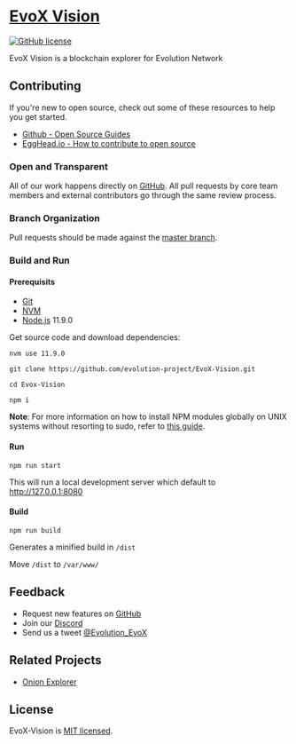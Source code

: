 # [EvoX Vision](https://vision.evolution-network.org/)


[![GitHub license](https://img.shields.io/badge/license-MIT-blue.svg)](./LICENSE)

EvoX Vision is a blockchain explorer for Evolution Network


## Contributing

If you're new to open source, check out some of these resources to help you get started.

* [Github - Open Source Guides ](https://opensource.guide)
* [EggHead.io - How to contribute to open source](https://egghead.io/courses/how-to-contribute-to-an-open-source-project-on-github)


### Open and Transparent

All of our work happens directly on [GitHub](https://github.com/evolution-project/EvoX-Vision). All pull requests by core team members and external contributors go through the same review process.


### Branch Organization

Pull requests should be made against the [master branch](https://github.com/evolution-project/EvoX-Vision/tree/master).



### Build and Run



#### Prerequisits

* [Git](https://git-scm.com/)
* [NVM](https://github.com/nvm-sh/nvm)
* [Node.js](https://nodejs.org/en/) 11.9.0

Get source code and download dependencies:

``` nvm use 11.9.0 ```

``` git clone https://github.com/evolution-project/EvoX-Vision.git ```

``` cd Evox-Vision ```

``` npm i ```



**Note**: For more information on how to install NPM modules globally on UNIX systems without resorting to sudo, refer to [this guide](http://www.johnpapa.net/how-to-use-npm-global-without-sudo-on-osx/).



#### Run

`npm run start`

This will run a local development server which default to http://127.0.0.1:8080

#### Build

`npm run build`

Generates a minified build in `/dist`

Move `/dist` to `/var/www/`



## Feedback

* Request new features on [GitHub](https://github.com/evolution-project/EvoX-Vision/issues?q=is%3Aissue+is%3Aopen+sort%3Aupdated-desc)
* Join our [Discord](https://discord.com/invite/erYnAQf)
* Send us a tweet [@Evolution_EvoX](https://twitter.com/Evolution_EvoX?lang=en)



## Related Projects

* [Onion Explorer](https://github.com/moneroexamples/onion-monero-blockchain-explorer)



## License

EvoX-Vision is [MIT licensed](./LICENSE).
